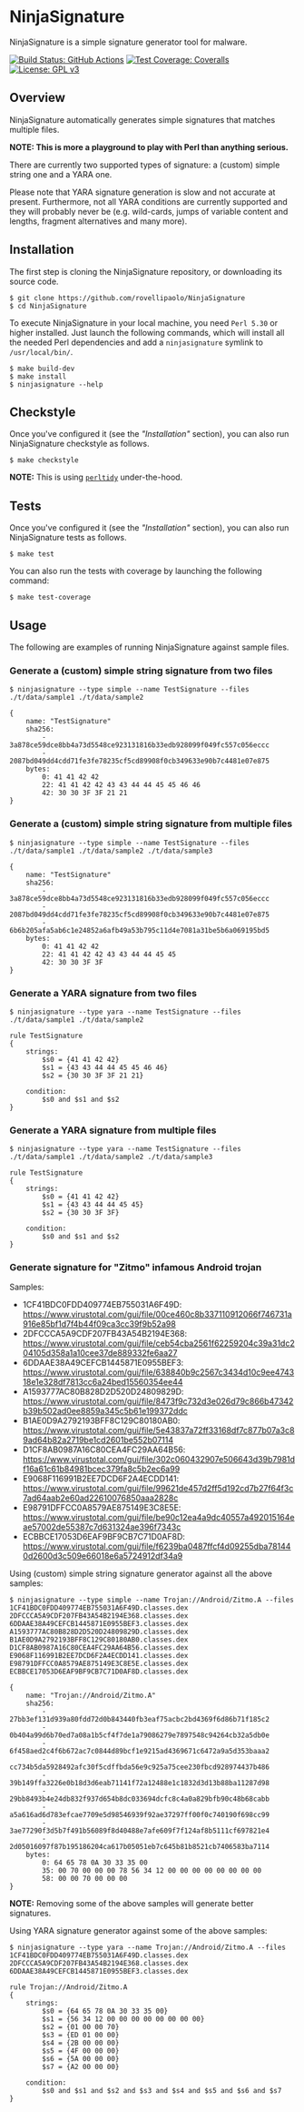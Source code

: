 NinjaSignature
==============

NinjaSignature is a simple signature generator tool for malware.

[![Build Status: GitHub Actions](https://github.com/rovellipaolo/NinjaSignature/actions/workflows/ci.yml/badge.svg)](https://github.com/rovellipaolo/NinjaSignature/actions)
[![Test Coverage: Coveralls](https://coveralls.io/repos/github/rovellipaolo/NinjaSignature/badge.svg)](https://coveralls.io/github/rovellipaolo/NinjaSignature)
[![License: GPL v3](https://img.shields.io/badge/License-GPLv3-blue.svg)](https://www.gnu.org/licenses/gpl-3.0)



## Overview

NinjaSignature automatically generates simple signatures that matches multiple files.

**NOTE: This is more a playground to play with Perl than anything serious.**

There are currently two supported types of signature: a (custom) simple string one and a YARA one.

Please note that YARA signature generation is slow and not accurate at present. Furthermore, not all YARA conditions are currently supported and they will probably never be (e.g. wild-cards, jumps of variable content and lengths, fragment alternatives and many more).



## Installation

The first step is cloning the NinjaSignature repository, or downloading its source code.

```shell
$ git clone https://github.com/rovellipaolo/NinjaSignature
$ cd NinjaSignature
```

To execute NinjaSignature in your local machine, you need `Perl 5.30` or higher installed.
Just launch the following commands, which will install all the needed Perl dependencies and add a `ninjasignature` symlink to `/usr/local/bin/`.

```
$ make build-dev
$ make install
$ ninjasignature --help
```



## Checkstyle

Once you've configured it (see the _"Installation"_ section), you can also run NinjaSignature checkstyle as follows.

```
$ make checkstyle
```
**NOTE:** This is using [`perltidy`](https://metacpan.org/dist/Perl-Tidy/view/bin/perltidy) under-the-hood.



## Tests

Once you've configured it (see the _"Installation"_ section), you can also run NinjaSignature tests as follows.

```
$ make test
```

You can also run the tests with coverage by launching the following command:
```
$ make test-coverage
```



## Usage

The following are examples of running NinjaSignature against sample files.

### Generate a (custom) simple string signature from two files
```
$ ninjasignature --type simple --name TestSignature --files ./t/data/sample1 ./t/data/sample2
```
```
{
    name: "TestSignature"
    sha256:
        - 3a878ce59dce8bb4a73d5548ce923131816b33edb928099f049fc557c056eccc
        - 2087bd049dd4cdd71fe3fe78235cf5cd89908f0cb349633e90b7c4481e07e875
    bytes:
        0: 41 41 42 42
        22: 41 41 42 42 43 43 44 44 45 45 46 46
        42: 30 30 3F 3F 21 21
}
```

### Generate a (custom) simple string signature from multiple files
```
$ ninjasignature --type simple --name TestSignature --files ./t/data/sample1 ./t/data/sample2 ./t/data/sample3
```
```
{
    name: "TestSignature"
    sha256:
        - 3a878ce59dce8bb4a73d5548ce923131816b33edb928099f049fc557c056eccc
        - 2087bd049dd4cdd71fe3fe78235cf5cd89908f0cb349633e90b7c4481e07e875
        - 6b6b205afa5ab6c1e24852a6afb49a53b795c11d4e7081a31be5b6a069195bd5
    bytes:
        0: 41 41 42 42
        22: 41 41 42 42 43 43 44 44 45 45
        42: 30 30 3F 3F
}
```

### Generate a YARA signature from two files
```
$ ninjasignature --type yara --name TestSignature --files ./t/data/sample1 ./t/data/sample2
```
```
rule TestSignature
{
    strings:
        $s0 = {41 41 42 42}
        $s1 = {43 43 44 44 45 45 46 46}
        $s2 = {30 30 3F 3F 21 21}

    condition:
        $s0 and $s1 and $s2
}
```

### Generate a YARA signature from multiple files
```
$ ninjasignature --type yara --name TestSignature --files ./t/data/sample1 ./t/data/sample2 ./t/data/sample3
```
```
rule TestSignature
{
    strings:
        $s0 = {41 41 42 42}
        $s1 = {43 43 44 44 45 45}
        $s2 = {30 30 3F 3F}

    condition:
        $s0 and $s1 and $s2
}
```

### Generate signature for "Zitmo" infamous Android trojan
Samples:
 * 1CF41BDC0FDD409774EB755031A6F49D: https://www.virustotal.com/gui/file/00ce460c8b337110912066f746731a916e85bf1d7f4b44f09ca3cc39f9b52a98
 * 2DFCCCA5A9CDF207FB43A54B2194E368: https://www.virustotal.com/gui/file/ceb54cba2561f62259204c39a31dc204105d358a1a10cee37de889332fe6aa27
 * 6DDAAE38A49CEFCB1445871E0955BEF3: https://www.virustotal.com/gui/file/638840b9c2567c3434d10c9ee474318e1e328df7813cc6a24bed15560354ee44
 * A1593777AC80B828D2D520D24809829D: https://www.virustotal.com/gui/file/8473f9c732d3e026d79c866b47342b39b502ad0ee8859a345c5b61e199372ddc
 * B1AE0D9A2792193BFF8C129C80180AB0: https://www.virustotal.com/gui/file/5e43837a72ff33168df7c877b07a3c89ad64b82a2719be1cd2601be552b07114
 * D1CF8AB0987A16C80CEA4FC29AA64B56: https://www.virustotal.com/gui/file/302c060432907e506643d39b7981df16a61c61b84981bcec379fa8c5b2ec6a99
 * E9068F116991B2EE7DCD6F2A4ECDD141: https://www.virustotal.com/gui/file/99621de457d2ff5d192cd7b27f64f3c7ad64aab2e60ad22610076850aaa2828c
 * E98791DFFCC0A8579AE875149E3C8E5E: https://www.virustotal.com/gui/file/be90c12ea4a9dc40557a492015164eae57002de55387c7d631324ae396f7343c
 * ECBBCE17053D6EAF9BF9CB7C71D0AF8D: https://www.virustotal.com/gui/file/f6239ba0487ffcf4d09255dba781440d2600d3c509e66018e6a5724912df34a9

Using (custom) simple string signature generator against all the above samples:
```
$ ninjasignature --type simple --name Trojan://Android/Zitmo.A --files 1CF41BDC0FDD409774EB755031A6F49D.classes.dex 2DFCCCA5A9CDF207FB43A54B2194E368.classes.dex 6DDAAE38A49CEFCB1445871E0955BEF3.classes.dex A1593777AC80B828D2D520D24809829D.classes.dex B1AE0D9A2792193BFF8C129C80180AB0.classes.dex D1CF8AB0987A16C80CEA4FC29AA64B56.classes.dex E9068F116991B2EE7DCD6F2A4ECDD141.classes.dex E98791DFFCC0A8579AE875149E3C8E5E.classes.dex ECBBCE17053D6EAF9BF9CB7C71D0AF8D.classes.dex
```
```
{
    name: "Trojan://Android/Zitmo.A"
    sha256:
        - 27bb3ef131d939a80fdd72d0b843440fb3eaf75acbc2bd4369f6d86b71f185c2
        - 0b404a99d6b70ed7a08a1b5cf4f7de1a79086279e7897548c94264cb32a5db0e
        - 6f458aed2c4f6b672ac7c0844d89bcf1e9215ad4369671c6472a9a5d353baaa2
        - cc734b5da5928492afc30f5cdffbda56e9c925a75cee230fbcd928974437b486
        - 39b149ffa3226e0b18d3d6eab71141f72a12488e1c1832d3d13b88ba11287d98
        - 29bb8493b4e24db832f937d654b8dc033694dcfc8c4a0a829bfb90c48b68cabb
        - a5a616ad6d783efcae7709e5d98546939f92ae37297ff00f0c740190f698cc99
        - 3ae77290f3d5b7f491b56089f8d40488e7afe609f7f124af8b5111cf697821e4
        - 2d05016097f87b195186204ca617b05051eb7c645b81b8521cb7406583ba7114
    bytes:
        0: 64 65 78 0A 30 33 35 00
        35: 00 70 00 00 00 78 56 34 12 00 00 00 00 00 00 00 00
        58: 00 00 70 00 00 00
}
```
**NOTE:** Removing some of the above samples will generate better signatures.

Using YARA signature generator against some of the above samples:
```
$ ninjasignature --type yara --name Trojan://Android/Zitmo.A --files 1CF41BDC0FDD409774EB755031A6F49D.classes.dex 2DFCCCA5A9CDF207FB43A54B2194E368.classes.dex 6DDAAE38A49CEFCB1445871E0955BEF3.classes.dex
```
```
rule Trojan://Android/Zitmo.A
{
    strings:
        $s0 = {64 65 78 0A 30 33 35 00}
        $s1 = {56 34 12 00 00 00 00 00 00 00 00}
        $s2 = {01 00 00 70}
        $s3 = {ED 01 00 00}
        $s4 = {2B 00 00 00}
        $s5 = {4F 00 00 00}
        $s6 = {5A 00 00 00}
        $s7 = {A2 00 00 00}

    condition:
        $s0 and $s1 and $s2 and $s3 and $s4 and $s5 and $s6 and $s7
}
```
